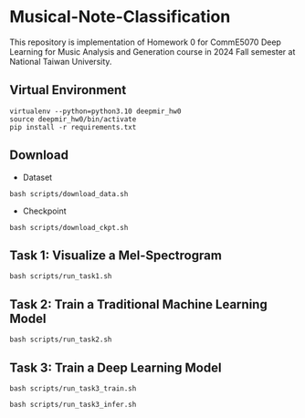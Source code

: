 # Musical-Note-Classification

This repository is implementation of Homework 0 for CommE5070 Deep Learning for Music Analysis and Generation course in 2024 Fall semester at National Taiwan University.



## Virtual Environment
```
virtualenv --python=python3.10 deepmir_hw0
source deepmir_hw0/bin/activate
pip install -r requirements.txt
```

## Download
- Dataset
```
bash scripts/download_data.sh
```
- Checkpoint
```
bash scripts/download_ckpt.sh
```


## Task 1: Visualize a Mel-Spectrogram
```
bash scripts/run_task1.sh
```

## Task 2: Train a Traditional Machine Learning Model
```
bash scripts/run_task2.sh
```

## Task 3: Train a Deep Learning Model
```
bash scripts/run_task3_train.sh
```
```
bash scripts/run_task3_infer.sh
```

